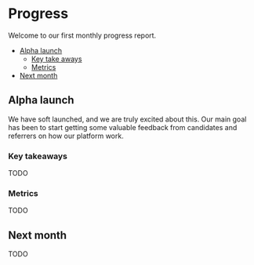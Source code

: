 # Progress

Welcome to our first monthly progress report.

- [Alpha launch](#alpha-launch)
  - [Key take aways](#key-takeaways)
  - [Metrics](#metrics)
- [Next month](#next-month)

## Alpha launch

We have soft launched, and we are truly excited about this. Our main goal has been
to start getting some valuable feedback from candidates and referrers on how our
platform work.

### Key takeaways

TODO

### Metrics

TODO

## Next month

TODO
